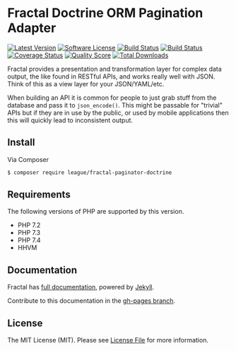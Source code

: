 # Fractal Doctrine ORM Pagination Adapter

[![Latest Version](https://img.shields.io/github/release/thephpleague/fractal-paginator-doctrine.svg?style=flat-square)](https://github.com/thephpleague/fractal-paginator-doctrine/releases)
[![Software License](https://img.shields.io/badge/license-MIT-brightgreen.svg?style=flat-square)](LICENSE)
[![Build Status](https://img.shields.io/travis/thephpleague/fractal-paginator-doctrine/master.svg?style=flat-square&label=tests)](https://travis-ci.org/thephpleague/fractal-paginator-doctrine)
[![Build Status](https://img.shields.io/circleci/build/gh/thephpleague/fractal-paginator-doctrine/master.svg?style=flat-square&label=code+style)](https://circleci.com/gh/thephpleague/fractal-paginator-doctrine)
[![Coverage Status](https://img.shields.io/scrutinizer/coverage/g/thephpleague/fractal-paginator-doctrine/master.svg?style=flat-square)](https://scrutinizer-ci.com/g/thephpleague/fractal-paginator-doctrine/code-structure)
[![Quality Score](https://img.shields.io/scrutinizer/g/thephpleague/fractal-paginator-doctrine/master.svg?style=flat-square)](https://scrutinizer-ci.com/g/thephpleague/fractal-paginator-doctrine)
[![Total Downloads](https://img.shields.io/packagist/dt/league/fractal-paginator-doctrine.svg?style=flat-square)](https://packagist.org/packages/league/fractal-paginator-doctrine)

Fractal provides a presentation and transformation layer for complex data output, the like found in
RESTful APIs, and works really well with JSON. Think of this as a view layer for your JSON/YAML/etc.

When building an API it is common for people to just grab stuff from the database and pass it
to `json_encode()`. This might be passable for "trivial" APIs but if they are in use by the public,
or used by mobile applications then this will quickly lead to inconsistent output.


## Install

Via Composer

``` bash
$ composer require league/fractal-paginator-doctrine
```

## Requirements

The following versions of PHP are supported by this version.

* PHP 7.2
* PHP 7.3
* PHP 7.4
* HHVM

## Documentation

Fractal has [full documentation](http://fractal.thephpleague.com), powered by [Jekyll](http://jekyllrb.com/).

Contribute to this documentation in the [gh-pages branch](https://github.com/thephpleague/fractal/tree/gh-pages/).

## License

The MIT License (MIT). Please see [License File](https://github.com/thephpleague/fractal/blob/master/LICENSE) for more information.
